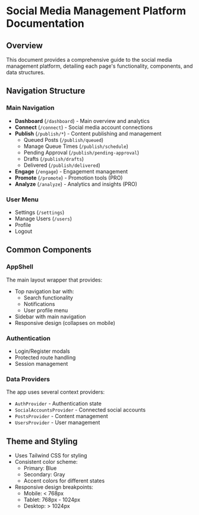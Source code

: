 # Social Media Management Platform Documentation

## Overview
This document provides a comprehensive guide to the social media management platform, detailing each page's functionality, components, and data structures.

## Navigation Structure

### Main Navigation
- **Dashboard** (`/dashboard`) - Main overview and analytics
- **Connect** (`/connect`) - Social media account connections
- **Publish** (`/publish/*`) - Content publishing and management
  - Queued Posts (`/publish/queued`)
  - Manage Queue Times (`/publish/schedule`)
  - Pending Approval (`/publish/pending-approval`)
  - Drafts (`/publish/drafts`)
  - Delivered (`/publish/delivered`)
- **Engage** (`/engage`) - Engagement management
- **Promote** (`/promote`) - Promotion tools (PRO)
- **Analyze** (`/analyze`) - Analytics and insights (PRO)

### User Menu
- Settings (`/settings`)
- Manage Users (`/users`)
- Profile
- Logout

## Common Components

### AppShell
The main layout wrapper that provides:
- Top navigation bar with:
  - Search functionality
  - Notifications
  - User profile menu
- Sidebar with main navigation
- Responsive design (collapses on mobile)

### Authentication
- Login/Register modals
- Protected route handling
- Session management

### Data Providers
The app uses several context providers:
- `AuthProvider` - Authentication state
- `SocialAccountsProvider` - Connected social accounts
- `PostsProvider` - Content management
- `UsersProvider` - User management

## Theme and Styling
- Uses Tailwind CSS for styling
- Consistent color scheme:
  - Primary: Blue
  - Secondary: Gray
  - Accent colors for different states
- Responsive design breakpoints:
  - Mobile: < 768px
  - Tablet: 768px - 1024px
  - Desktop: > 1024px 